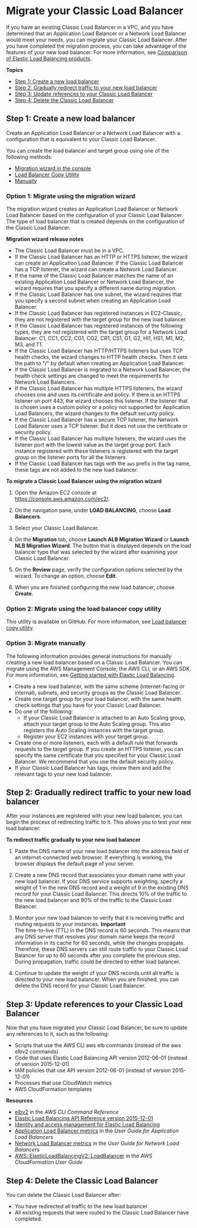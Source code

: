 # Migrate your Classic Load Balancer<a name="migrate-to-application-load-balancer"></a>

If you have an existing Classic Load Balancer in a VPC, and you have determined that an Application Load Balancer or a Network Load Balancer would meet your needs, you can migrate your Classic Load Balancer\. After you have completed the migration process, you can take advantage of the features of your new load balancer\. For more information, see [Comparison of Elastic Load Balancing products](https://aws.amazon.com/elasticloadbalancing/details/#compare)\.

**Topics**
+ [Step 1: Create a new load balancer](#migrate-create-load-balancer)
+ [Step 2: Gradually redirect traffic to your new load balancer](#migrate-traffic)
+ [Step 3: Update references to your Classic Load Balancer](#migrate-other-updates)
+ [Step 4: Delete the Classic Load Balancer](#migrate-cleanup)

## Step 1: Create a new load balancer<a name="migrate-create-load-balancer"></a>

Create an Application Load Balancer or a Network Load Balancer with a configuration that is equivalent to your Classic Load Balancer\.

You can create the load balancer and target group using one of the following methods:
+ [Migration wizard in the console](#migration-wizard)
+ [Load Balancer Copy Utility](#load-balancer-copy-utility)
+ [Manually](#migrate-step-by-step)

### Option 1: Migrate using the migration wizard<a name="migration-wizard"></a>

The migration wizard creates an Application Load Balancer or Network Load Balancer based on the configuration of your Classic Load Balancer\. The type of load balancer that is created depends on the configuration of the Classic Load Balancer\.

**Migration wizard release notes**
+ The Classic Load Balancer must be in a VPC\.
+ If the Classic Load Balancer has an HTTP or HTTPS listener, the wizard can create an Application Load Balancer\. If the Classic Load Balancer has a TCP listener, the wizard can create a Network Load Balancer\.
+ If the name of the Classic Load Balancer matches the name of an existing Application Load Balancer or Network Load Balancer, the wizard requires that you specify a different name during migration\.
+ If the Classic Load Balancer has one subnet, the wizard requires that you specify a second subnet when creating an Application Load Balancer\.
+ If the Classic Load Balancer has registered instances in EC2\-Classic, they are not registered with the target group for the new load balancer\.
+ If the Classic Load Balancer has registered instances of the following types, they are not registered with the target group for a Network Load Balancer: C1, CC1, CC2, CG1, CG2, CR1, CS1, G1, G2, HI1, HS1, M1, M2, M3, and T1\.
+ If the Classic Load Balancer has HTTP/HTTPS listeners but uses TCP health checks, the wizard changes to HTTP health checks\. Then it sets the path to "/" by default when creating an Application Load Balancer\.
+ If the Classic Load Balancer is migrated to a Network Load Balancer, the health check settings are changed to meet the requirements for Network Load Balancers\.
+ If the Classic Load Balancer has multiple HTTPS listeners, the wizard chooses one and uses its certificate and policy\. If there is an HTTPS listener on port 443, the wizard chooses this listener\. If the listener that is chosen uses a custom policy or a policy not supported for Application Load Balancers, the wizard changes to the default security policy\.
+ If the Classic Load Balancer has a secure TCP listener, the Network Load Balancer uses a TCP listener\. But it does not use the certificate or security policy\.
+ If the Classic Load Balancer has multiple listeners, the wizard uses the listener port with the lowest value as the target group port\. Each instance registered with these listeners is registered with the target group on the listener ports for all the listeners\.
+ If the Classic Load Balancer has tags with the `aws` prefix in the tag name, these tags are not added to the new load balancer\.

**To migrate a Classic Load Balancer using the migration wizard**

1. Open the Amazon EC2 console at [https://console\.aws\.amazon\.com/ec2/](https://console.aws.amazon.com/ec2/)\.

1. On the navigation pane, under **LOAD BALANCING**, choose **Load Balancers**\.

1. Select your Classic Load Balancer\.

1. On the **Migration** tab, choose **Launch ALB Migration Wizard** or **Launch NLB Migration Wizard**\. The button that is displayed depends on the load balancer type that was selected by the wizard after examining your Classic Load Balancer\.

1. On the **Review** page, verify the configuration options selected by the wizard\. To change an option, choose **Edit**\.

1. When you are finished configuring the new load balancer, choose **Create**\.

### Option 2: Migrate using the load balancer copy utility<a name="load-balancer-copy-utility"></a>

This utility is available on GitHub\. For more information, see [Load balancer copy utility](https://github.com/aws/elastic-load-balancing-tools)\.

### Option 3: Migrate manually<a name="migrate-step-by-step"></a>

The following information provides general instructions for manually creating a new load balancer based on a Classic Load Balancer\. You can migrate using the AWS Management Console, the AWS CLI, or an AWS SDK\. For more information, see [Getting started with Elastic Load Balancing](load-balancer-getting-started.md)\.
+ Create a new load balancer, with the same scheme \(internet\-facing or internal\), subnets, and security groups as the Classic Load Balancer\.
+ Create one target group for your load balancer, with the same health check settings that you have for your Classic Load Balancer\.
+ Do one of the following:
  + If your Classic Load Balancer is attached to an Auto Scaling group, attach your target group to the Auto Scaling group\. This also registers the Auto Scaling instances with the target group\.
  + Register your EC2 instances with your target group\.
+ Create one or more listeners, each with a default rule that forwards requests to the target group\. If you create an HTTPS listener, you can specify the same certificate that you specified for your Classic Load Balancer\. We recommend that you use the default security policy\.
+ If your Classic Load Balancer has tags, review them and add the relevant tags to your new load balancer\.

## Step 2: Gradually redirect traffic to your new load balancer<a name="migrate-traffic"></a>

After your instances are registered with your new load balancer, you can begin the process of redirecting traffic to it\. This allows you to test your new load balancer\.

**To redirect traffic gradually to your new load balancer**

1. Paste the DNS name of your new load balancer into the address field of an internet\-connected web browser\. If everything is working, the browser displays the default page of your server\.

1. Create a new DNS record that associates your domain name with your new load balancer\. If your DNS service supports weighting, specify a weight of 1 in the new DNS record and a weight of 9 in the existing DNS record for your Classic Load Balancer\. This directs 10% of the traffic to the new load balancer and 90% of the traffic to the Classic Load Balancer\.

1. Monitor your new load balancer to verify that it is receiving traffic and routing requests to your instances\.
**Important**  
The time\-to\-live \(TTL\) in the DNS record is 60 seconds\. This means that any DNS server that resolves your domain name keeps the record information in its cache for 60 seconds, while the changes propagate\. Therefore, these DNS servers can still route traffic to your Classic Load Balancer for up to 60 seconds after you complete the previous step\. During propagation, traffic could be directed to either load balancer\.

1. Continue to update the weight of your DNS records until all traffic is directed to your new load balancer\. When you are finished, you can delete the DNS record for your Classic Load Balancer\.

## Step 3: Update references to your Classic Load Balancer<a name="migrate-other-updates"></a>

Now that you have migrated your Classic Load Balancer, be sure to update any references to it, such as the following:
+ Scripts that use the AWS CLI aws elb commands \(instead of the aws elbv2 commands\)
+ Code that uses Elastic Load Balancing API version 2012\-06\-01 \(instead of version 2015\-12\-01\)
+ IAM policies that use API version 2012\-06\-01 \(instead of version 2015\-12\-01\)
+ Processes that use CloudWatch metrics
+ AWS CloudFormation templates

**Resources**
+ [elbv2](https://docs.aws.amazon.com/cli/latest/reference/elbv2/index.html) in the *AWS CLI Command Reference*
+ [Elastic Load Balancing API Reference version 2015\-12\-01](https://docs.aws.amazon.com/elasticloadbalancing/latest/APIReference/)
+ [Identity and access management for Elastic Load Balancing](load-balancer-authentication-access-control.md)
+ [Application Load Balancer metrics](https://docs.aws.amazon.com/elasticloadbalancing/latest/application/load-balancer-cloudwatch-metrics.html#load-balancer-metrics-alb) in the *User Guide for Application Load Balancers*
+ [Network Load Balancer metrics](https://docs.aws.amazon.com/elasticloadbalancing/latest/network/load-balancer-cloudwatch-metrics.html#load-balancer-metrics-nlb) in the *User Guide for Network Load Balancers*
+ [AWS::ElasticLoadBalancingV2::LoadBalancer](https://docs.aws.amazon.com/AWSCloudFormation/latest/UserGuide/aws-resource-elasticloadbalancingv2-loadbalancer.html) in the *AWS CloudFormation User Guide*

## Step 4: Delete the Classic Load Balancer<a name="migrate-cleanup"></a>

You can delete the Classic Load Balancer after:
+ You have redirected all traffic to the new load balancer\.
+ All existing requests that were routed to the Classic Load Balancer have completed\.
